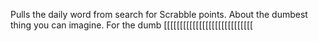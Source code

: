 Pulls the daily word from search for Scrabble points. About the dumbest thing you can imagine. For the dumb [[[[[[[[[[[[[[[[[[[[[[[[[[[[
